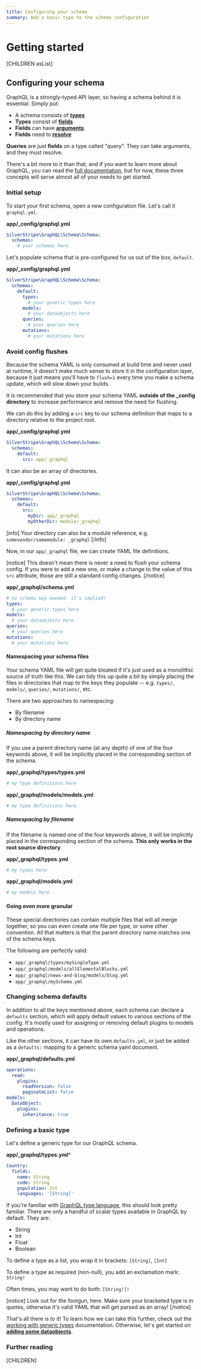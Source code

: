 ```yaml
---
title: Configuring your schema
summary: Add a basic type to the schema configuration
---
```


# Getting started

[CHILDREN asList]

## Configuring your schema

GraphQL is a strongly-typed API layer, so having a schema behind it is essential. Simply put:

* A schema consists of **[types](https://graphql.org/learn/schema/#type-system)**
* **Types** consist of **[fields](https://graphql.org/learn/queries/#fields)**
* **Fields** can have **[arguments](https://graphql.org/learn/queries/#arguments)**.
* **Fields** need to **[resolve](https://graphql.org/learn/execution/#root-fields-resolvers)**

**Queries** are just **fields** on a type called "query". They can take arguments, and they
must resolve.

There's a bit more to it than that, and if you want to learn more about GraphQL, you can read
the [full documentation](https://graphql.org/learn/), but for now, these three concepts will
serve almost all of your needs to get started.

### Initial setup

To start your first schema, open a new configuration file. Let's call it `graphql.yml`.

**app/_config/graphql.yml**
```yml
SilverStripe\GraphQL\Schema\Schema:
  schemas:
    # your schemas here
```

Let's populate schema that is pre-configured for us out of the box, `default`.

**app/_config/graphql.yml**
```yml
SilverStripe\GraphQL\Schema\Schema:
  schemas:
    default:
      types:
        # your generic types here
      models:
        # your dataobjects here
      queries:
        # your queries here
      mutations:
        # your mutations here
```

### Avoid config flushes

Because the schema YAML is only consumed at build time and never used at runtime, it doesn't
make much sense to store it in the configuration layer, because it just means you'll
have to `flush=1` every time you make a schema update, which will slow down your builds.

It is recommended that you store your schema YAML **outside of the _config directory** to
increase performance and remove the need for flushing.

We can do this by adding a `src` key to our schema definition that maps to a directory
relative to the project root.

**app/_config/graphql.yml**
```yml
SilverStripe\GraphQL\Schema\Schema:
  schemas:
    default:
      src: app/_graphql
```

It can also be an array of directories.

**app/_config/graphql.yml**
```yml
SilverStripe\GraphQL\Schema\Schema:
  schemas:
    default:
      src:
        myDir: app/_graphql
        myOtherDir: module/_graphql
```

[info]
Your directory can also be a module reference, e.g. `somevendor/somemodule: _graphql`
[/info]

Now, in our `app/_graphql` file, we can create YAML file definitions.

[notice]
This doesn't mean there is never a need to flush your schema config. If you were to add a new
 one, or make a change to the value of this `src` attribute, those are still a standard config changes.
[/notice]



**app/_graphql/schema.yml**
```yaml
# no schema key needed. it's implied!
types:
  # your generic types here
models:
  # your dataobjects here
queries:
  # your queries here
mutations:
  # your mutations here
```

#### Namespacing your schema files

Your schema YAML file will get quite bloated if it's just used as a monolithic source of truth
like this. We can tidy this up quite a bit by simply placing the files in directories that map
to the keys they populate -- e.g. `types/`, `models/`, `queries/`, `mutations/`, etc.

There are two approaches to namespacing:
* By filename
* By directory name

##### Namespacing by directory name

If you use a parent directory name (at any depth) of one of the four keywords above, it will
be implicitly placed in the corresponding section of the schema.

**app/_graphql/types/types.yml**
```yaml
# my type definitions here
```

**app/_graphql/models/models.yml**
```yaml
# my type definitions here
```

##### Namespacing by filename

If the filename is named one of the four keywords above, it will be implicitly placed 
in the corresponding section of the schema. **This only works in the root source directory**.

**app/_graphql/types.yml**
```yaml
# my types here
```

**app/_graphql/models.yml**
```yaml
# my models here
```
#### Going even more granular

These special directories can contain multiple files that will all merge together, so you can even
create one file per type, or some other convention. All that matters is that the parent directory name
matches one of the schema keys.

The following are perfectly valid:

* `app/_graphql/types/mySingleType.yml`
* `app/_graphql/models/allElementalBlocks.yml`
* `app/_graphql/news-and-blog/models/blog.yml`
* `app/_graphql/mySchema.yml`

### Changing schema defaults

In addition to all the keys mentioned above, each schema can declare a `defaults` section, which will apply
default values to various sections of the config. It's mostly used for assigning or removing 
default plugins to models and operations.

Like the other sections, it can have its own `defaults.yml`, or just be added as a `defaults:` mapping to a generic
schema yaml document.

**app/_graphql/defaults.yml**
```yaml
operations:
  read:
    plugins:
      readVersion: false
      paginateList: false
models:
  DataObject:
    plugins:
      inheritance: true
```


### Defining a basic type

Let's define a generic type for our GraphQL schema.

**app/_graphql/types.yml***
```yaml
Country:
  fields:
    name: String
    code: String
    population: Int
    languages: '[String]'
```

If you're familiar with [GraphQL type language](https://graphql.org/learn/schema/#type-language), this should look pretty familiar. There are only a handful of scalar types available in
GraphQL by default. They are:

* String
* Int
* Float
* Boolean

To define a type as a list, you wrap it in brackets: `[String]`, `[Int]`

To define a type as required (non-null), you add an exclamation mark: `String!`

Often times, you may want to do both: `[String!]!`

[notice]
Look out for the footgun, here. Make sure your bracketed type is in quotes, otherwise it's valid YAML that will get parsed as an array!
[/notice]

That's all there is to it! To learn how we can take this further, check out the
[working with generic types](working_with_generic_types) documentation. Otherwise,
let's get started on [**adding some dataobjects**](working_with_dataobjects).


### Further reading

[CHILDREN]
